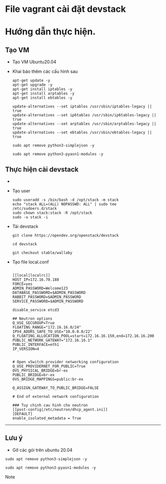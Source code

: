 # File vagrant cài đặt devstack

# Hướng dẫn thực hiện.

## Tạo VM

- Tạo VM Ubuntu20.04
- Khai báo thêm các cấu hình sau

	```
	apt-get update -y
	apt-get upgrade -y
	apt-get install iptables -y
	apt-get install arptables -y
	apt-get install ebtables -y

	update-alternatives --set iptables /usr/sbin/iptables-legacy || true
	update-alternatives --set ip6tables /usr/sbin/ip6tables-legacy || true
	update-alternatives --set arptables /usr/sbin/arptables-legacy || true
	update-alternatives --set ebtables /usr/sbin/ebtables-legacy || true
	
	sudo apt remove python3-simplejson -y 

  sudo apt remove python3-pyasn1-modules -y 
	```

## Thực hiện cài devstack

- 

- Tạo user

	```
	sudo useradd -s /bin/bash -d /opt/stack -m stack
	echo "stack ALL=(ALL) NOPASSWD: ALL" | sudo tee /etc/sudoers.d/stack
	sudo chown stack:stack -R /opt/stack
	sudo -u stack -i
	```

- Tải devstack

	```
	git clone https://opendev.org/openstack/devstack

	cd devstack

	git checkout stable/wallaby
	```
	
- Tạo file local.conf

	```

	[[local|localrc]]
	HOST_IP=172.16.70.188
	FORCE=yes
	ADMIN_PASSWORD=Welcome123
	DATABASE_PASSWORD=$ADMIN_PASSWORD
	RABBIT_PASSWORD=$ADMIN_PASSWORD
	SERVICE_PASSWORD=$ADMIN_PASSWORD

	disable_service etcd3

	## Neutron options
	Q_USE_SECGROUP=True
	FLOATING_RANGE="172.16.16.0/24"
	IPV4_ADDRS_SAFE_TO_USE="10.0.0.0/22"
	Q_FLOATING_ALLOCATION_POOL=start=172.16.16.150,end=172.16.16.200
	PUBLIC_NETWORK_GATEWAY="172.16.16.1"
	PUBLIC_INTERFACE=eth1
	IP_VERSION=4


	# Open vSwitch provider networking configuration
	Q_USE_PROVIDERNET_FOR_PUBLIC=True
	OVS_PHYSICAL_BRIDGE=br-ex
	PUBLIC_BRIDGE=br-ex
	OVS_BRIDGE_MAPPINGS=public:br-ex

	Q_ASSIGN_GATEWAY_TO_PUBLIC_BRIDGE=FALSE

	# End of external network configuration

	### Tuy chinh cau hinh cho neutron
	[[post-config|/etc/neutron/dhcp_agent.ini]]
	[DEFAULT]
	enable_isolated_metadata = True

	```
----

## Lưu ý

- Gỡ các gói trên ubuntu 20.04

```
sudo apt remove python3-simplejson -y 

sudo apt remove python3-pyasn1-modules -y 
```

Note